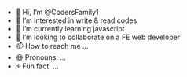 - 👋 Hi, I’m @CodersFamily1
- 👀 I’m interested in write & read codes
- 🌱 I’m currently learning javascript 
- 💞️ I’m looking to collaborate on a FE web developer
- 📫 How to reach me ...
- 😄 Pronouns: ...
- ⚡ Fun fact: ...

<!---
CodersFamily1/CodersFamily1 is a ✨ special ✨ repository because its `README.md` (this file) appears on your GitHub profile.
You can click the Preview link to take a look at your changes.
--->
